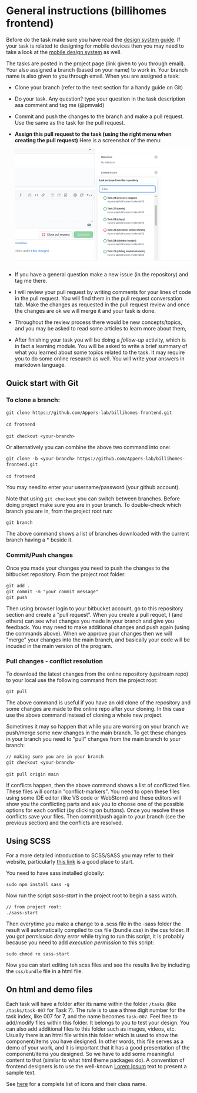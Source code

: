 
General instructions (billihomes frontend)
=============================================
Before do the task make sure you have read the [design system guide](/guides/design-system). If your task is related to designing for mobile devices then you may need to take a look at the [mobile design system](/guides/mobile-design-system) as well. 

The tasks are posted in the project page (link given to you through email). Your also assigned a branch (based on your name) to work in. Your branch name is also given to you through email. When you are assigned a task:

* Clone your branch (refer to the next section for a handy guide on Git)
* Do your task. Any question? type your question in the task description asa comment and tag me (@pmvald)
* Commit and push the changes to the branch and make a pull request. Use the same as the task for the pull request.
* **Assign this pull request to the task (using the right menu when creating the pull request)** Here is a screenshot of the menu:
  
  ![alt text](guides/img/assigning-PR-to-task.png "Logo Title Text 1")
  
* If you have a general question make a new issue (in the repository) and tag me there.
* I will review your pull request by writing comments for your lines of code in the pull request. You will find them in the pull request conversation tab. Make the changes as requested in the pull request review and once the changes are ok we will merge it and your task is done.
* Throughout the review process there would be new concepts/topics, and you may be asked to read some articles to learn more about them,
* After finishing your task you will be doing a *follow-up* activity, which is in fact a learning module. You will be asked to write a brief summary of what you learned about some topics related to the task. It may require you to do some online research as well. You will write your answers in markdown language.


Quick start with Git
----------------------

### To clone a branch:

```
git clone https://github.com/Appers-lab/billihomes-frontend.git

cd frotnend

git checkout <your-branch>
```

Or alternatively you can combine the above two command into one:

```
git clone -b <your-branch> https://github.com/Appers-lab/billihomes-frontend.git

cd frotnend
```

You may need to enter your username/password (your github account).

Note that using `git checkout` you can switch between branches. Before doing project make sure you are in your branch. To double-check which branch you are in, from the project root run:

```
git branch
```

The above command shows a list of branches downloaded with the current branch having a * beside it.


### Commit/Push changes
Once you made your changes you need to push the changes to the bitbucket repository. From the project root folder:

```
git add .
git commit -m "your commit message"
git push
```

Then using browser login to your bitbucket account, go to this repository section and create a "pull request". When you create a pull requet, I (and others) can see what changes you made in your branch and give you feedback. You may need to make additional changes and push again (using the commands above). When we approve your changes then we will "merge" your changes into the main branch, and basically your code will be incuded in the main version of the program.

### Pull changes - conflict resolution

To download the latest changes from the online repository (upstream repo) to your local use the following command from the project root:

```
git pull
```

The above command is useful if you have an old clone of the repository and some changes are made to the online repo after your cloning. In this case use the above command instead of cloning a whole new project.

Sometimes it may so happen that while you are working on your branch we push/merge some new changes in the main branch. To get these changes in your branch you need to "pull" changes from the main branch to your branch:

```
// making sure you are in your branch
git checkout <your-branch>

git pull origin main

```

If conflicts happen, then the above command shows a list of conflicted files. These files will contain "conflict-markers". You need to open these files using some IDE editor (like VS code or WebStorm) and these editors will show you the conflicting parts and ask you to choose one of the possible options for each conflict (by clicking on buttons). Once you resolve these conflicts save your files. Then commit/push again to your branch (see the previous section) and the conflicts are resolved.

Using SCSS
---------------------

For a more detailed introduction to SCSS/SASS you may refer to their website, particularly [this link](https://sass-lang.com/guide) is a good place to start.

You need to have sass installed globally:

```
sudo npm install sass -g
```

Now run the script *sass-start* in the project root to begin a sass watch.

```
// from project root:
./sass-start
```

Then everytime you make a change to a .scss file in the -sass folder the result will automatically compiled to css file (bundle.css) in the css folder. If you got *permission deny error* while trying to run this script, it is probably because you need to add *execution permission* to this script:

```
sudo chmod +x sass-start
```

Now you can start editing teh scss files and see the results live by including the `css/bundle` file in a html file.


On html and demo files
--------------------------
Each task will have a folder after its name within the folder `/tasks` (like `/tasks/task-007` for Task 7). The rule is to use a three digit number for the task index, like 007 for 7, and the name becomes `task-007`. Feel free to add/modify files within this folder. It belongs to you to test your design. You can also add additional files to this folder such as images, videos, etc. Usually there is an html file within this folder which is used to show the component/items you have designed. In other words, this file serves as a demo of your work, and it is important that it has a good presentation of the component/items you designed. So we have to add some meaningful content to that (similar to what html theme packages do). A convention of frontend designers is to use the well-known [Lorem Ipsum](https://www.lipsum.com/) text to present a sample text.



See [here](https://icons.getbootstrap.com/) for a complete list of icons and their class name. 